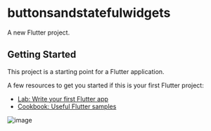 # buttonsandstatefulwidgets

A new Flutter project.

## Getting Started

This project is a starting point for a Flutter application.

A few resources to get you started if this is your first Flutter project:

- [Lab: Write your first Flutter app](https://flutter.dev/docs/get-started/codelab)
- [Cookbook: Useful Flutter samples](https://flutter.dev/docs/cookbook)

![image](D:\Praxis-Academy\Praxis-Academy\Novice\02-02\Kasus\hasil_buttonsandstatefullwidget)